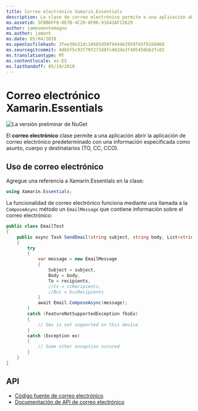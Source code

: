 ```yaml
---
title: Correo electrónico Xamarin.Essentials
description: La clase de correo electrónico permite a una aplicación abrir la aplicación de correo electrónico predeterminado con una información especificada como asunto, cuerpo y destinatarios (TO, CC, CCO).
ms.assetid: 5FBB6FF0-0E7B-4C29-8F06-91642AF12629
author: jamesmontemagno
ms.author: jamont
ms.date: 05/04/2018
ms.openlocfilehash: 3fee30e31dc18665d59f944462959fd3f8166968
ms.sourcegitcommit: 4db5f5c93f79f273d8fc462de2f405458b62fc02
ms.translationtype: MT
ms.contentlocale: es-ES
ms.lasthandoff: 05/19/2018
---
```

# <a name="xamarinessentials-email"></a>Correo electrónico Xamarin.Essentials

![La versión preliminar de NuGet](~/media/shared/pre-release.png)

El **correo electrónico** clase permite a una aplicación abrir la aplicación de correo electrónico predeterminado con una información especificada como asunto, cuerpo y destinatarios (TO, CC, CCO).

## <a name="using-email"></a>Uso de correo electrónico

Agregue una referencia a Xamarin.Essentials en la clase:

```csharp
using Xamarin.Essentials;
```

La funcionalidad de correo electrónico funciona mediante una llamada a la `ComposeAsync` método un `EmailMessage` que contiene información sobre el correo electrónico:

```csharp
public class EmailTest
{
    public async Task SendEmail(string subject, string body, List<string> recipients)
    {
        try
        {
            var message = new EmailMessage
            {
                Subject = subject,
                Body = body,
                To = recipients,
                //Cc = ccRecipients,
                //Bcc = bccRecipients
            }
            await Email.ComposeAsync(message);
        }
        catch (FeatureNotSupportedException fbsEx)
        {
            // Sms is not supported on this device
        }
        catch (Exception ex)
        {
            // Some other exception occured
        }
    }
}
```

## <a name="api"></a>API

- [Código fuente de correo electrónico](https://github.com/xamarin/Essentials/tree/master/Xamarin.Essentials/Email)
- [Documentación de API de correo electrónico](xref:Xamarin.Essentials.Email)
